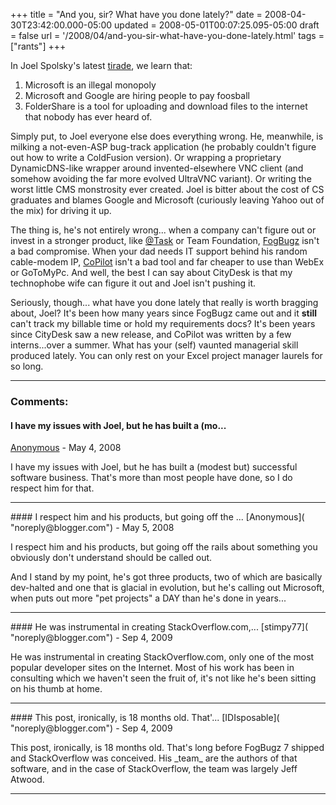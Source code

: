+++
title = "And you, sir? What have you done lately?"
date = 2008-04-30T23:42:00.000-05:00
updated = 2008-05-01T00:07:25.095-05:00
draft = false
url = '/2008/04/and-you-sir-what-have-you-done-lately.html'
tags = ["rants"]
+++

In Joel Spolsky's latest [tirade](http://www.joelonsoftware.com/items/2008/05/01.html "bitch, moan, pity me"), we learn that:

1.  Microsoft is an illegal monopoly
2.  Microsoft and Google are hiring people to pay foosball
3.  FolderShare is a tool for uploading and download files to the internet that nobody has ever heard of.

Simply put, to Joel everyone else does everything wrong. He, meanwhile, is milking a not-even-ASP bug-track application (he probably couldn't figure out how to write a ColdFusion version). Or wrapping a proprietary DynamicDNS-like wrapper around invented-elsewhere VNC client (and somehow avoiding the far more evolved UltraVNC variant). Or writing the worst little CMS monstrosity ever created. Joel is bitter about the cost of CS graduates and blames Google and Microsoft (curiously leaving Yahoo out of the mix) for driving it up.

The thing is, he's not entirely wrong... when a company can't figure out or invest in a stronger product, like [@Task](http://www.attask.com/ "be ready to commit") or Team Foundation, [FogBugz](http://www.fogcreek.com/FogBugz/ "partying on like 1999") isn't a bad compromise. When your dad needs IT support behind his random cable-modem IP, [CoPilot](https://www.copilot.com/ "it's not terminals, but it works") isn't a bad tool and far cheaper to use than WebEx or GoToMyPc. And well, the best I can say about CityDesk is that my technophobe wife can figure it out and Joel isn't pushing it.

Seriously, though... what have you done lately that really is worth bragging about, Joel? It's been how many years since FogBugz came out and it **still** can't track my billable time or hold my requirements docs? It's been years since CityDesk saw a new release, and CoPilot was written by a few interns...over a summer. What has your (self) vaunted managerial skill produced lately. You can only rest on your Excel project manager laurels for so long.

---
### Comments:
#### I have my issues with Joel, but he has built a (mo...
[Anonymous]( "noreply@blogger.com") - <time datetime="2008-05-01T13:09:00.000-05:00">May 4, 2008</time>

I have my issues with Joel, but he has built a (modest but) successful software business. That's more than most people have done, so I do respect him for that.
<hr />
#### I respect him and his products, but going off the ...
[Anonymous]( "noreply@blogger.com") - <time datetime="2008-05-02T14:46:00.000-05:00">May 5, 2008</time>

I respect him and his products, but going off the rails about something you obviously don't understand should be called out.  
  
And I stand by my point, he's got three products, two of which are basically dev-halted and one that is glacial in evolution, but he's calling out Microsoft, when puts out more "pet projects" a DAY than he's done in years...
<hr />
#### He was instrumental in creating StackOverflow.com,...
[stimpy77]( "noreply@blogger.com") - <time datetime="2009-09-17T02:20:22.000-05:00">Sep 4, 2009</time>

He was instrumental in creating StackOverflow.com, only one of the most popular developer sites on the Internet. Most of his work has been in consulting which we haven't seen the fruit of, it's not like he's been sitting on his thumb at home.
<hr />
#### This post, ironically, is 18 months old. That'...
[IDIsposable]( "noreply@blogger.com") - <time datetime="2009-09-17T02:24:16.000-05:00">Sep 4, 2009</time>

This post, ironically, is 18 months old. That's long before FogBugz 7 shipped and StackOverflow was conceived. His \_team\_ are the authors of that software, and in the case of StackOverflow, the team was largely Jeff Atwood.
<hr />
